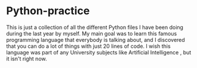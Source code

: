 # Python-practice

This is just a collection of all the different Python files I have been doing during the last year by myself.
My main goal was to learn this famous programming language that everybody is talking about, and I discovered that you can do a lot of things with just 20 lines of code.
I wish this language was part of any University subjects like Artificial Intelligence , but it isn't right now. 
